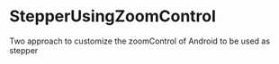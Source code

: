 StepperUsingZoomControl
=======================

Two approach to customize the zoomControl of Android to be used as stepper
